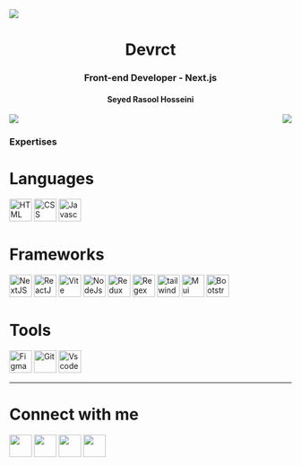 <img align="center" src="https://user-images.githubusercontent.com/73097560/115834477-dbab4500-a447-11eb-908a-139a6edaec5c.gif">
<h1 align="center">Devrct</h1>
<h3 align="center">Front-end Developer - Next.js</p>
<h4 align="center">Seyed Rasool Hosseini</h1>
<img align="center" src="https://user-images.githubusercontent.com/73097560/115834477-dbab4500-a447-11eb-908a-139a6edaec5c.gif">
<img align="right" src="https://i.pinimg.com/originals/e4/26/70/e426702edf874b181aced1e2fa5c6cde.gif"/>


<div align="left">
 
### Expertises

# Languages
<img src="https://skillicons.dev/icons?i=html" width="40" alt="HTML" 
title="HTML"/>
<img src="https://skillicons.dev/icons?i=css" width="40" alt="CSS" 
title="CSS"/>
<img src="https://skillicons.dev/icons?i=js" width="40"  alt="Javascript" 
title="Javascript"/>


# Frameworks
<img src="https://skillicons.dev/icons?i=next" width="40" alt="NextJS" 
title="NextJS"/>
<img src="https://skillicons.dev/icons?i=react" width="40" alt="ReactJS" 
title="ReactJS"/>
<img src="https://skillicons.dev/icons?i=vite" width="40" alt="Vite" 
title="ReactJS"/>
<img src="https://skillicons.dev/icons?i=nodejs" width="40" alt="NodeJs" />
<img src="https://skillicons.dev/icons?i=redux" width="40" alt="Redux"
title="Redux"/>
<img src="https://skillicons.dev/icons?i=regex" width="40" alt="Regex"
title="Regex"/>
<img src="https://skillicons.dev/icons?i=tailwind" width="40"  alt="tailwind" title="Tailwind" />
<img src="https://skillicons.dev/icons?i=mui" width="40"  alt="Mui"
title="MUI"/>
<img src="https://skillicons.dev/icons?i=bootstrap" width="40" alt="Bootstrap"
title="Bootstrap"/>

# Tools
<img src="https://skillicons.dev/icons?i=figma" width="40" alt="Figma"
title="Figma"/>
<img src="https://skillicons.dev/icons?i=git" width="40" alt="Git"
title="Git"/>
<img src="https://skillicons.dev/icons?i=vscode" width="40" alt="Vscode"
title="VScode"/>
</div>
<hr>
            
# Connect with me

<div align="left">
<a href="https://www.linkedin.com/in/seyed-rasool-hosseini-4b52b729b?utm_source=share&utm_campaign=share_via&utm_content=profile&utm_medium=android_app" target="_blank" rel="noreferrer"><img src="https://skillicons.dev/icons?i=linkedin" width="40" /></a>
<a href="https://t.me/DevrctFront" target="_blank" rel="noreferrer"><img src="https://user-images.githubusercontent.com/49933115/139837223-bf23d3a9-4638-4e17-994a-ac8678d5f517.png" width="40" /></a>
<a href="#" target="_blank" rel="noreferrer"><img src="https://raw.githubusercontent.com/danielcranney/readme-generator/main/public/icons/socials/twitter.svg" width="40" /></a>
<a href="https://www.instagram.com/0devrct1" target="_blank" rel="noreferrer"><img src="https://skillicons.dev/icons?i=instagram" width="40" /></a>
</div>
